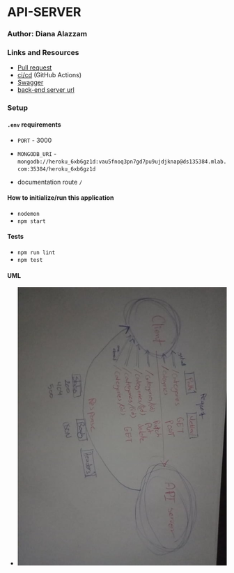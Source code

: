 # API-SERVER
### Author: Diana Alazzam 

### Links and Resources

- [Pull request](https://github.com/diana96alazzam-401-advanced-javascript/api-server/pull/6)
- [ci/cd](https://github.com/diana96alazzam-401-advanced-javascript/api-server/blob/master/.github/workflows/node.yml) (GitHub Actions)
- [Swagger](https://app.swaggerhub.com/apis/diana96alazzam/lab9-api-server/0.1)
- [back-end server url](https://api-server-amman-401d2.herokuapp.com/)



### Setup

#### `.env` requirements
- `PORT` - 3000
- `MONGODB_URI` - `mongodb://heroku_6xb6gz1d:vau5fnoq3pn7gd7pu9ujdjknap@ds135384.mlab.com:35384/heroku_6xb6gz1d`

- documentation route `/`

#### How to initialize/run this application

- `nodemon`
- `npm start`



#### Tests

- `npm run lint`
- `npm test`


#### UML

- ![UML](./assets/lab6-7-uml.jpg)
